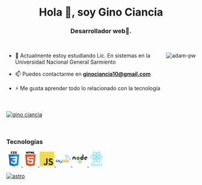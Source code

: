 <h1 align="center">Hola 👋, soy Gino Ciancia</h1>
<h3 align="center">Desarrollador web🌟.</h3>

<br>

<p><img align="right" src="https://github.com/Adam-pw/Adam-pw/blob/main/animation_500_kxa883sd.gif" alt="adam-pw" /></p>

- 🌱 Actualmente estoy estudiando Lic. En sistemas en la Universidad Nacional General Sarmiento

- 📫 Puedes contactarme en **ginociancia10@gmail.com**

- ⚡ Me gusta aprender todo lo relacionado con la tecnología

<br>

<p align="left">
  <a href="www.linkedin.com/in/gino-ciancia" target="blank"><img align="center"
      src="https://raw.githubusercontent.com/rahuldkjain/github-profile-readme-generator/master/src/images/icons/Social/linked-in-alt.svg"
      alt="gino ciancia" height="30" width="40" /></a>
</p>

<br>

<h3 align="left">Tecnologías</h3>
<p align="left"> 
<!--   css -->
  <a href="https://www.w3schools.com/css/" target="_blank"
    rel="noreferrer"> <img
      src="https://raw.githubusercontent.com/devicons/devicon/master/icons/css3/css3-original-wordmark.svg" alt="css3"
      width="40" height="40" /> 
  </a> 
<!--   html -->
  <a href="https://www.w3.org/html/" target="_blank" rel="noreferrer"> <img
      src="https://raw.githubusercontent.com/devicons/devicon/master/icons/html5/html5-original-wordmark.svg"
      alt="html5" width="40" height="40" /> 
  </a> 
<!--   js -->
  <a href="https://developer.mozilla.org/en-US/docs/Web/JavaScript" target="_blank"
    rel="noreferrer"> <img
      src="https://raw.githubusercontent.com/devicons/devicon/master/icons/javascript/javascript-original.svg"
      alt="javascript" width="40" height="40" /> 
  </a> 
<!--   mysql -->
  <a href="https://www.mysql.com/" target="_blank" rel="noreferrer"> <img
      src="https://raw.githubusercontent.com/devicons/devicon/master/icons/mysql/mysql-original-wordmark.svg"
      alt="mysql" width="40" height="40" /> 
  </a> 
<!--   node -->
  <a href="https://nodejs.org" target="_blank" rel="noreferrer"> <img
      src="https://raw.githubusercontent.com/devicons/devicon/master/icons/nodejs/nodejs-original-wordmark.svg"
      alt="nodejs" width="40" height="40" /> 
  </a> 
<!-- react -->
  <a href="https://reactjs.org/" target="_blank" rel="noreferrer"> <img
      src="https://raw.githubusercontent.com/devicons/devicon/master/icons/react/react-original-wordmark.svg"
      alt="react" width="40" height="40" /> 
  </a> 

<!--astro -->
 <a href="https://astro.build/" target="_blank" rel="noreferrer"> <img
      src="https://www.svgrepo.com/download/373446/astro.svg"
      alt="astro" width="40" height="40" /> 
  </a> 


 
</p>
<!-- template sacado de https://github.com/durgeshsamariya/awesome-github-profile-readme-templates/blob/master/templates/Adam-pw.md -->
